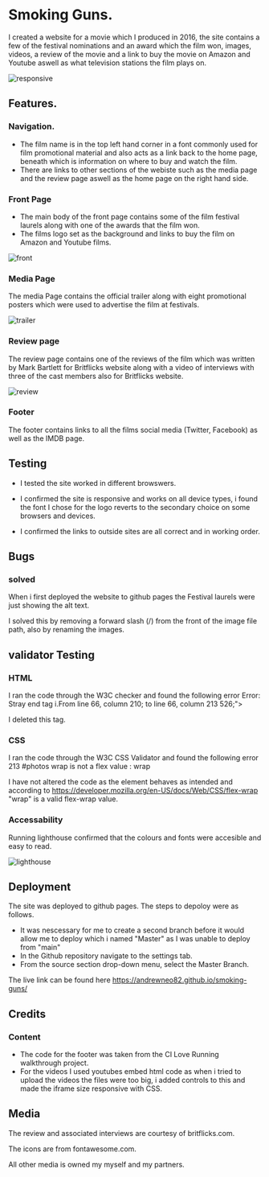 # Smoking Guns.

I created a website for a movie which I produced in 2016, the site contains a few of the festival nominations and an award which the film won, images, videos, a review of the movie and a link to buy the movie on Amazon and Youtube aswell as what television stations the film plays on.

![responsive](https://user-images.githubusercontent.com/90483176/230973517-6d6af72a-a1cc-4ad4-9e9e-18bb243d6d56.jpg)


## Features.

### Navigation.

* The film name is in the top left hand corner in a font commonly used for film promotional material and also acts as a link back to the home page, beneath which is information on where to buy and watch the film. 
* There are links to other sections of the webiste such as the media page and the review page aswell as the home page on the right hand side.

### Front Page

* The main body of the front page contains some of the film festival laurels along with one of the awards that the film won.  
* The films logo set as the background and links to buy the film on Amazon and Youtube films.

![front](https://user-images.githubusercontent.com/90483176/230976497-e7a686c0-8b4f-4a4b-82b1-63cb0cafb11b.jpg)


### Media Page

The media Page contains the official trailer along with eight promotional posters which were used to advertise the film at festivals.

![trailer](https://user-images.githubusercontent.com/90483176/230976570-013a6c61-0476-450b-ad61-408a550ab919.jpg)

### Review page

The review page contains one of the reviews of the film which was written by Mark Bartlett for Britflicks website along with a video of interviews with three of the cast members also for Britflicks website.

![review](https://user-images.githubusercontent.com/90483176/230976665-cc7dd213-f5ab-49f9-b1c1-3f0b5c8b356f.jpg)


### Footer

The footer contains links to all the films social media (Twitter, Facebook) as well as the IMDB page.

## Testing

* I tested the site worked in different browswers.

* I confirmed the site is responsive and works on all device types, i found the font I chose for the logo reverts to the secondary choice on some browsers and devices.

* I confirmed the links to outside sites are all correct and in working order.

## Bugs

### solved

When i first deployed the website to github pages the Festival laurels were just showing the alt text. 

I solved this by removing a forward slash (/) from the front of the image file path, also by renaming the images.

## validator Testing

### HTML

I ran the code through the W3C checker and found the following error Error: Stray end tag i.From line 66, column 210; to line 66, column 213 526;"></i></i></a>

I deleted this tag.


### CSS

I ran the code through the W3C CSS Validator and found the following error 213	#photos	wrap is not a flex value : wrap

I have not altered the code as the element behaves as intended and according to https://developer.mozilla.org/en-US/docs/Web/CSS/flex-wrap "wrap" is a valid flex-wrap value.

### Accessability

Running lighthouse confirmed that the colours and fonts were accesible and easy to read.

![lighthouse](https://user-images.githubusercontent.com/90483176/230979099-94499596-9d77-488c-9017-8c5bad418156.jpg)

## Deployment
The site was deployed to github pages. The steps to depoloy were as follows.

* It was nescessary for me to create a second branch before it would allow me to deploy which i named "Master" as I was unable to deploy from "main"
* In the Github repository navigate to the settings tab.
* From the source section drop-down menu, select the Master Branch.


The live link can be found here https://andrewneo82.github.io/smoking-guns/

## Credits   

### Content

* The code for the footer was taken from the CI Love Running walkthrough project.
* For the videos I used youtubes embed html code as when i tried to upload the videos the files were too big, i added controls to this and made the iframe size responsive with CSS.

## Media

The review and associated interviews are courtesy of britflicks.com.

The icons are from fontawesome.com.

All other media is owned my myself and my partners.
